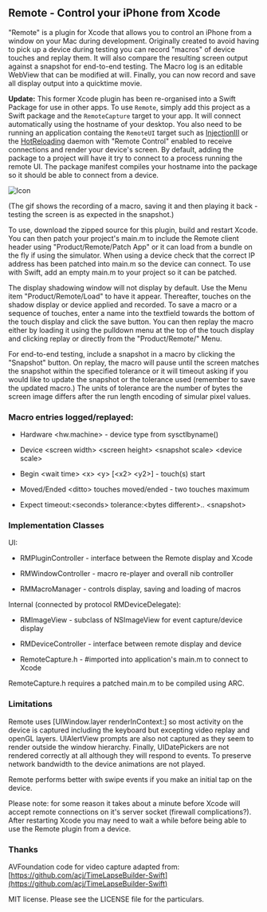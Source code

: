 ## Remote - Control your iPhone from Xcode

"Remote" is a plugin for Xcode that allows you to control an iPhone 
from a window on your Mac during development. Originally created to avoid
having to pick  up a device during testing you can record "macros" 
of device touches and replay them. It will also compare the resulting screen
output against a snapshot for end-to-end testing. The Macro log is an 
editable WebView that can be modified at will. Finally, you can now
record and save all display output into a quicktime movie.

**Update:** This former Xcode plugin has been re-organised into a
Swift Package for use in other apps. To use `Remote`, simply add this
project as a Swift package and the `RemoteCapture` target to your app.
It will connect automatically using the hostname of your desktop. You
also need to be running an application containg the `RemoteUI` target
such as [InjectionIII](https://github.com/johnno1962/InjectionIII) or the
[HotReloading](https://github.com/johnno1962/HotReloading) daemon with
"Remote Control" enabled to receive connections and render your device's
screen. By default, adding the package to a project will have it try to
connect to a process running the remote UI. The package manifest
compiles your hostname into the package so it should be able to
connect from a device.

![Icon](http://injectionforxcode.johnholdsworth.com/remote.gif)

(The gif shows the recording of a macro, saving it and then playing it
back - testing the screen is as expected in the snapshot.)

To use, download the zipped source for this plugin, build and restart 
Xcode. You can then patch your project's main.m to include the Remote 
client header using "Product/Remote/Patch App" or it can load from a 
bundle on the fly if using the simulator. When using a device check that
the correct IP address has been patched into main.m so the device can connect.
To use with Swift, add an empty main.m to your project so it can be patched.

The display shadowing window will not display by default. Use the
Menu item "Product/Remote/Load" to have it appear. Thereafter, touches
on the shadow display or device applied and recorded. To save a macro 
or a sequence of touches, enter a name into the textfield towards the 
bottom of the touch display and click the save button. You can then 
replay the macro either by loading it using the pulldown menu 
at the top of the touch display and clicking replay or directly from 
the "Product/Remote/<Macro Name>" Menu.

For end-to-end testing, include a snapshot in a macro by clicking
the "Snapshot" button. On replay, the macro will pause until the screen 
matches the snapshot within the specified tolerance or it will timeout 
asking if you would like to update the snapshot or the tolerance used 
(remember to save the updated macro.) The units of tolerance are the 
number of bytes the screen image differs after the run length encoding
of simular pixel values.

### Macro entries logged/replayed:

- Hardware &lt;hw.machine> - device type from sysctlbyname()

- Device &lt;screen width> &lt;screen height> &lt;snapshot scale> &lt;device scale>

- Begin &lt;wait time> &lt;x> &lt;y> [&lt;x2> &lt;y2>] - touch(s) start

- Moved/Ended &lt;ditto> touches moved/ended - two touches maximum

- Expect timeout:&lt;seconds> tolerance:&lt;bytes different>.. &lt;snapshot>

### Implementation Classes

UI:

- RMPluginController - interface between the Remote display and Xcode

- RMWindowController - macro re-player and overall nib controller

- RMMacroManager - controls display, saving and loading of macros

Internal (connected by protocol RMDeviceDelegate):

- RMImageView - subclass of NSImageView for event capture/device display

- RMDeviceController - interface between remote display and device

- RemoteCapture.h - #imported into application's main.m to connect to Xcode

RemoteCapture.h requires a patched main.m to be compiled using ARC.

### Limitations

Remote uses [UIWindow.layer renderInContext:] so most activity on the device is 
captured including the keyboard but excepting video replay and openGL layers.
UIAlertView prompts are also not captured as they seem to render outside the window
hierarchy. Finally, UIDatePickers are not rendered correctly at all although they will 
respond to events. To preserve network bandwidth to the device animations are not played.

Remote performs better with swipe events if you make an initial tap on the device.

Please note: for some reason it takes about a minute before Xcode will accept remote
connections on it's server socket (firewall complications?). After restarting Xcode
you may need to wait a while before being able to use the Remote plugin from a device.

### Thanks

AVFoundation code for video capture adapted from:
[https://github.com/acj/TimeLapseBuilder-Swift](https://github.com/acj/TimeLapseBuilder-Swift)

MIT license. Please see the LICENSE file for the particulars.

